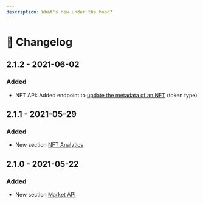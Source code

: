 ```yaml
---
description: What's new under the hood?
---
```


# 📝 Changelog

## 2.1.2 - 2021-06-02

### Added

* NFT API: Added endpoint to [update the metadata of an NFT](api-products/nft-api/update-nft-metadata.md) \(token type\)

## 2.1.1 - 2021-05-29

### Added

* New section [NFT Analytics](api-products/nft-analytics/)

## 2.1.0 - 2021-05-22

### Added

* New section [Market API](api-products/market-api/)

